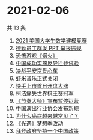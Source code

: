 # 2021-02-06

共 13 条

<!-- BEGIN -->
<!-- 最后更新时间 Sat Feb 06 2021 15:04:10 GMT+0800 (CST) -->
1. [2021 美国大学生数学建模竞赛](https://www.zhihu.com/search?q=2021美赛)
1. [德勤员工群发 PPT 举报违规](https://www.zhihu.com/search?q=德勤)
1. [恐怖游戏《烟火》](https://www.zhihu.com/search?q=烟火)
1. [中国成功实施反导拦截试验](https://www.zhihu.com/search?q=陆基中段反导)
1. [决战平安京爱心车](https://www.zhihu.com/search?q=决战平安京)
1. [虾米音乐正式关闭](https://www.zhihu.com/search?q=虾米音乐)
1. [快手上市首日开盘大涨](https://www.zhihu.com/search?q=快手上市)
1. [柯洁痛失世界棋王赛冠军](https://www.zhihu.com/search?q=柯洁)
1. [《节奏大师》宣布暂停运营](https://www.zhihu.com/search?q=节奏大师)
1. [中国演出行业协会发布新规](https://www.zhihu.com/search?q=劣迹艺人)
1. [为什么癌症越来越常见了？](https://www.zhihu.com/search?q=癌症)
1. [《光遇》梦想季改动](https://www.zhihu.com/search?q=光遇)
1. [拜登政府坚持一个中国政策](https://www.zhihu.com/search?q=拜登政府)
<!-- END -->
